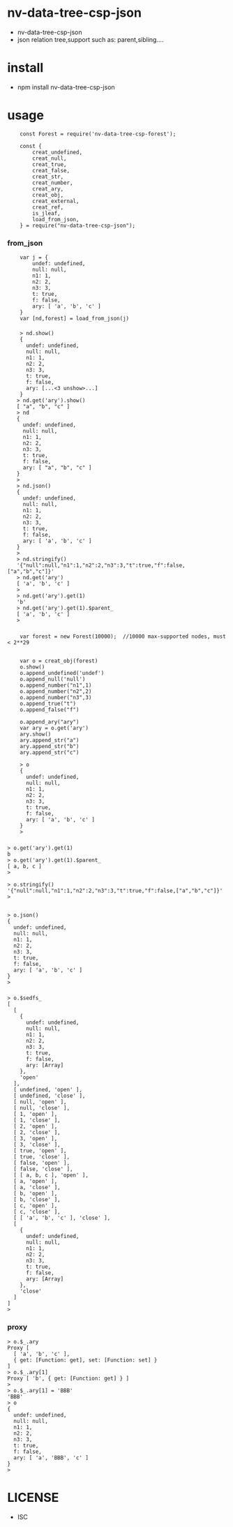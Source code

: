 nv-data-tree-csp-json
=================
- nv-data-tree-csp-json
- json relation tree,support such as: parent,sibling.... 



install
=======
- npm install nv-data-tree-csp-json

usage
=====

        const Forest = require('nv-data-tree-csp-forest');
          
        const {
            creat_undefined,
            creat_null,
            creat_true,
            creat_false,
            creat_str,
            creat_number,
            creat_ary,
            creat_obj,
            creat_external,
            creat_ref,
            is_jleaf,
            load_from_json,
        } = require("nv-data-tree-csp-json");


### from\_json

        var j = {
            undef: undefined,
            null: null,
            n1: 1,
            n2: 2,
            n3: 3,
            t: true,
            f: false,
            ary: [ 'a', 'b', 'c' ]
        }
        var [nd,forest] = load_from_json(j)


####

        > nd.show()
        {
          undef: undefined,
          null: null,
          n1: 1,
          n2: 2,
          n3: 3,
          t: true,
          f: false,
          ary: [...<3 unshow>...]
        }
       > nd.get('ary').show()
       [ "a", "b", "c" ]
       > nd
       {
         undef: undefined,
         null: null,
         n1: 1,
         n2: 2,
         n3: 3,
         t: true,
         f: false,
         ary: [ "a", "b", "c" ]
       }
       >
       > nd.json()
       {
         undef: undefined,
         null: null,
         n1: 1,
         n2: 2,
         n3: 3,
         t: true,
         f: false,
         ary: [ 'a', 'b', 'c' ]
       }
       >
       > nd.stringify()
       '{"null":null,"n1":1,"n2":2,"n3":3,"t":true,"f":false,["a","b","c"]}'
       > nd.get('ary')
       [ 'a', 'b', 'c' ]
       >
       > nd.get('ary').get(1)
       'b'
       > nd.get('ary').get(1).$parent_
       [ 'a', 'b', 'c' ]
       >       
 

### 

        var forest = new Forest(10000);  //10000 max-supported nodes, must < 2**29


        var o = creat_obj(forest)
        o.show()
        o.append_undefined('undef')
        o.append_null('null')
        o.append_number("n1",1)
        o.append_number("n2",2)
        o.append_number("n3",3)
        o.append_true("t")
        o.append_false("f")

        o.append_ary("ary")
        var ary = o.get('ary')
        ary.show()
        ary.append_str("a")
        ary.append_str("b")
        ary.append_str("c")

        > o
        {
          undef: undefined,
          null: null,
          n1: 1,
          n2: 2,
          n3: 3,
          t: true,
          f: false,
          ary: [ 'a', 'b', 'c' ]
        }
        >

    
###


    > o.get('ary').get(1)
    b
    > o.get('ary').get(1).$parent_
    [ a, b, c ]
    >

    > o.stringify()
    '{"null":null,"n1":1,"n2":2,"n3":3,"t":true,"f":false,["a","b","c"]}'
    >


    > o.json()
    {
      undef: undefined,
      null: null,
      n1: 1,
      n2: 2,
      n3: 3,
      t: true,
      f: false,
      ary: [ 'a', 'b', 'c' ]
    }
    >
   
   
###
   
    > o.$sedfs_
    [
      [
        {
          undef: undefined,
          null: null,
          n1: 1,
          n2: 2,
          n3: 3,
          t: true,
          f: false,
          ary: [Array]
        },
        'open'
      ],
      [ undefined, 'open' ],
      [ undefined, 'close' ],
      [ null, 'open' ],
      [ null, 'close' ],
      [ 1, 'open' ],
      [ 1, 'close' ],
      [ 2, 'open' ],
      [ 2, 'close' ],
      [ 3, 'open' ],
      [ 3, 'close' ],
      [ true, 'open' ],
      [ true, 'close' ],
      [ false, 'open' ],
      [ false, 'close' ],
      [ [ a, b, c ], 'open' ],
      [ a, 'open' ],
      [ a, 'close' ],
      [ b, 'open' ],
      [ b, 'close' ],
      [ c, 'open' ],
      [ c, 'close' ],
      [ [ 'a', 'b', 'c' ], 'close' ],
      [
        {
          undef: undefined,
          null: null,
          n1: 1,
          n2: 2,
          n3: 3,
          t: true,
          f: false,
          ary: [Array]
        },
        'close'
      ]
    ]
    >    


### proxy

    > o.$_.ary
    Proxy [
      [ 'a', 'b', 'c' ],
      { get: [Function: get], set: [Function: set] }
    ]
    > o.$_.ary[1]
    Proxy [ 'b', { get: [Function: get] } ]
    >
    > o.$_.ary[1] = 'BBB'
    'BBB'
    > o
    {
      undef: undefined,
      null: null,
      n1: 1,
      n2: 2,
      n3: 3,
      t: true,
      f: false,
      ary: [ 'a', 'BBB', 'c' ]
    }
    >    


LICENSE
=======
- ISC 
